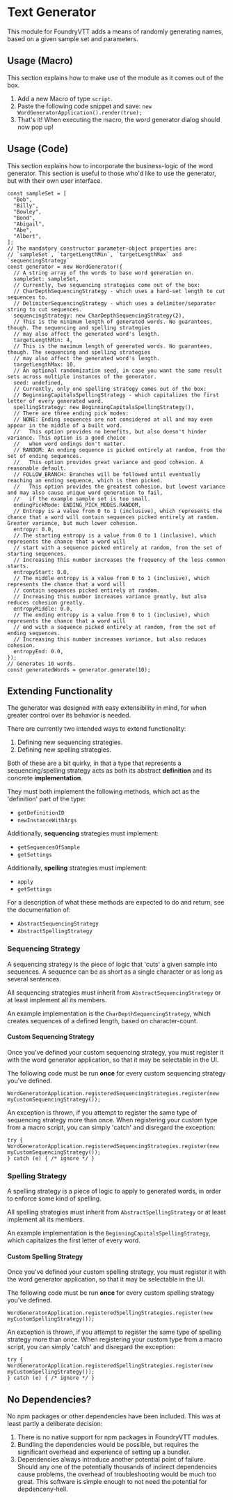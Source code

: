 # Text Generator
This module for FoundryVTT adds a means of randomly generating names, based on a given sample set and parameters. 

## Usage (Macro)
This section explains how to make use of the module as it comes out of the box. 

1. Add a new Macro of type `script`. 
2. Paste the following code snippet and save: `new WordGeneratorApplication().render(true);`
3. That's it! When executing the macro, the word generator dialog should now pop up!

## Usage (Code)
This section explains how to incorporate the business-logic of the word generator. This section is useful to those who'd like to use the generator, but with their own user interface. 

```JS
const sampleSet = [
  "Bob",
  "Billy",
  "Bowley",
  "Bond",
  "Abigail",
  "Abe",
  "Albert",
];
// The mandatory constructor parameter-object properties are: 
// `sampleSet`, `targetLengthMin`, `targetLengthMax` and `sequencingStrategy`
const generator = new WordGenerator({
  // A string array of the words to base word generation on. 
  sampleSet: sampleSet,
  // Currently, two sequencing strategies come out of the box:
  // CharDepthSequencingStrategy - which uses a hard-set length to cut sequences to. 
  // DelimiterSequencingStrategy - which uses a delimiter/separator string to cut sequences. 
  sequencingStrategy: new CharDepthSequencingStrategy(2),
  // This is the minimum length of generated words. No guarantees, though. The sequencing and spelling strategies 
  // may also affect the generated word's length. 
  targetLengthMin: 4,
  // This is the maximum length of generated words. No guarantees, though. The sequencing and spelling strategies 
  // may also affect the generated word's length. 
  targetLengthMax: 10,
  // An optional randomization seed, in case you want the same result sets across multiple instances of the generator. 
  seed: undefined,
  // Currently, only one spelling strategy comes out of the box: 
  // BeginningCapitalsSpellingStrategy - which capitalizes the first letter of every generated word. 
  spellingStrategy: new BeginningCapitalsSpellingStrategy(),
  // There are three ending pick modes: 
  // NONE: Ending sequences are not considered at all and may even appear in the middle of a built word. 
  //   This option provides no benefits, but also doesn't hinder variance. This option is a good choice 
  //   when word endings don't matter. 
  // RANDOM: An ending sequence is picked entirely at random, from the set of ending sequences. 
  //   This option provides great variance and good cohesion. A reasonable default. 
  // FOLLOW_BRANCH: Branches will be followed until eventually reaching an ending sequence, which is then picked. 
  //   This option provides the greatest cohesion, but lowest variance and may also cause unique word generation to fail, 
  //   if the example sample set is too small. 
  endingPickMode: ENDING_PICK_MODES.RANDOM,
  // Entropy is a value from 0 to 1 (inclusive), which represents the chance that a word will contain sequences picked entirely at random. Greater variance, but much lower cohesion. 
  entropy: 0.0,
  // The starting entropy is a value from 0 to 1 (inclusive), which represents the chance that a word will 
  // start with a sequence picked entirely at random, from the set of starting sequences. 
  // Increasing this number increases the frequency of the less common starts. 
  entropyStart: 0.0,
  // The middle entropy is a value from 0 to 1 (inclusive), which represents the chance that a word will 
  // contain sequences picked entirely at random. 
  // Increasing this number increases variance greatly, but also reduces cohesion greatly. 
  entropyMiddle: 0.0,
  // The ending entropy is a value from 0 to 1 (inclusive), which represents the chance that a word will 
  // end with a sequence picked entirely at random, from the set of ending sequences. 
  // Increasing this number increases variance, but also reduces cohesion. 
  entropyEnd: 0.0,
});
// Generates 10 words. 
const generatedWords = generator.generate(10);
```

## Extending Functionality
The generator was designed with easy extensibility in mind, for when greater control over its behavior is needed. 

There are currently two intended ways to extend functionality:
1. Defining new sequencing strategies. 
2. Defining new spelling strategies. 

Both of these are a bit quirky, in that a type that represents a sequencing/spelling strategy acts as both its abstract **definition** and its concrete **implementation**. 

They must both implement the following methods, which act as the 'definition' part of the type: 
* `getDefinitionID`
* `newInstanceWithArgs`

Additionally, **sequencing** strategies must implement:
* `getSequencesOfSample`
* `getSettings`

Additionally, **spelling** strategies must implement:
* `apply`
* `getSettings`

For a description of what these methods are expected to do and return, see the documentation of: 
* `AbstractSequencingStrategy`
* `AbstractSpellingStrategy`

### Sequencing Strategy
A sequencing strategy is the piece of logic that 'cuts' a given sample into sequences. A sequence can be as short as a single character or as long as several sentences. 

All sequencing strategies must inherit from `AbstractSequencingStrategy` or at least implement all its members. 

An example implementation is the `CharDepthSequencingStrategy`, which creates sequences of a defined length, based on character-count. 

#### Custom Sequencing Strategy
Once you've defined your custom sequencing strategy, you must register it with the word generator application, so that it may be selectable in the UI. 

The following code must be run **once** for every custom sequencing strategy you've defined. 

```JS
WordGeneratorApplication.registeredSequencingStrategies.register(new myCustomSequencingStrategy());
```

An exception is thrown, if you attempt to register the same type of sequencing strategy more than once. When registering your custom type from a macro script, you can simply 'catch' and disregard the exception: 

```JS
try {
WordGeneratorApplication.registeredSequencingStrategies.register(new myCustomSequencingStrategy());
} catch (e) { /* ignore */ }

```

### Spelling Strategy
A spelling strategy is a piece of logic to apply to generated words, in order to enforce some kind of spelling. 

All spelling strategies must inherit from `AbstractSpellingStrategy` or at least implement all its members. 

An example implementation is the `BeginningCapitalsSpellingStrategy`, which capitalizes the first letter of every word. 

#### Custom Spelling Strategy
Once you've defined your custom spelling strategy, you must register it with the word generator application, so that it may be selectable in the UI. 

The following code must be run **once** for every custom spelling strategy you've defined. 

```JS
WordGeneratorApplication.registeredSpellingStrategies.register(new myCustomSpellingStrategy());
```

An exception is thrown, if you attempt to register the same type of spelling strategy more than once. When registering your custom type from a macro script, you can simply 'catch' and disregard the exception: 

```JS
try {
WordGeneratorApplication.registeredSpellingStrategies.register(new myCustomSpellingStrategy());
} catch (e) { /* ignore */ }

```

## No Dependencies?
No npm packages or other dependencies have been included. This was at least partly a deliberate decision: 
1. There is no native support for npm packages in FoundryVTT modules. 
1. Bundling the dependencies would be possible, but requires the significant overhead and experience of setting up a bundler. 
1. Dependencies always introduce another potential point of failure. Should any one of the potentially thousands of indirect dependencies cause problems, the overhead of troubleshooting would be much too great. This software is simple enough to not need the potential for depdenceny-hell. 
